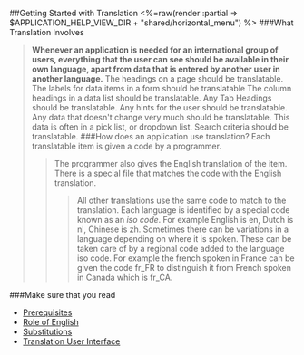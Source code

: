 ##Getting Started with Translation
<%=raw(render :partial => $APPLICATION_HELP_VIEW_DIR + "shared/horizontal_menu") %>
###What Translation Involves
> **Whenever an application is needed for an international group of users, everything that the user can see should be available in their own language, apart from data that is entered by another user in another language.**
> The headings on a page should be translatable.
> The labels for data items in a form should be translatable
> The column headings in a data list should be translatable. 
> Any Tab Headings should be translatable. 
> Any hints for the user should be translatable.
> Any data that doesn't change very much should be translatable. This data is often in a pick list, or dropdown list. 
> Search criteria should be translatable.
###How does an application use translation?
> Each translatable item is given a code by a programmer. 
>> The programmer also gives the English translation of the item.
>> There is a special file that matches the code with the English translation. 
>>> All other translations use the same code to match to the translation.
>> Each language is identified by a special code known as an *iso code*. For example 
>>> English is en, 
>>> Dutch is nl, 
>>> Chinese is zh. 
>> Sometimes there can be variations in a language depending on where it is spoken. 
>>> These can be taken care of by a regional code added to the language iso code. 
>>> For example the french spoken in France can be given the code fr_FR to distinguish it from French spoken in Canada which is fr_CA. 

###Make sure that you read 
  - [Prerequisites](<%=prerequisites_path%>)
  - [Role of English](<%=role_of_english_help_path%>)
  - [Substitutions](<%=translation_interpolations_help_path%>)
  - [Translation User Interface](<%=translator_ui_path%>) 
        
